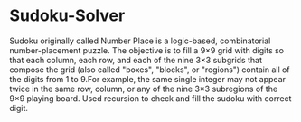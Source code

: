 # Sudoku-Solver
Sudoku  originally called Number Place is a logic-based, combinatorial number-placement puzzle. The objective is to fill a 9×9 grid with digits so that each column, each row, and each of the nine 3×3 subgrids that compose the grid (also called "boxes", "blocks", or "regions") contain all of the digits from 1 to 9.For example, the same single integer may not appear twice in the same row, column, or any of the nine 3×3 subregions of the 9×9 playing board.
Used recursion to check and fill the sudoku with correct digit.
